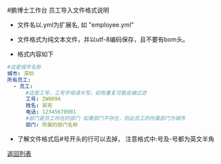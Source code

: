 #鹏博士工作台 员工导入文件格式说明

- 文件名以.yml为扩展名, 如 "employee.yml"

- 文件格式为纯文本文件，并以utf-8编码保存，且不要有bom头。

- 格式内容如下

```yml
#这是城市名称
城市: 深圳 
所有员工:
  - 员工: 
      #这是工号，工号字母请大写，如有重复可能会被过滤
      工号: ZW0094
      姓名: 吴宪
      电话: 12345678901
      #部门是员工所在的部门 如果部门不存在，则此员工的所属部门为城市
      部门: 所属的部门名称
```

- 了解文件格式后#号开头的行可以去掉， 注意格式中:号及-号都为英文半角

[返回列表](README.md)
